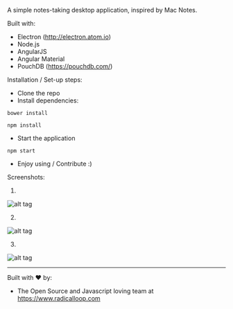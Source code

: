 A simple notes-taking desktop application, inspired by Mac Notes.

Built with:

- Electron (http://electron.atom.io)
- Node.js
- AngularJS
- Angular Material
- PouchDB (https://pouchdb.com/)

Installation / Set-up steps:

- Clone the repo
- Install dependencies:
 
 `bower install`
 
 `npm install`
 
- Start the application

 `npm start`
 
- Enjoy using / Contribute :)

Screenshots:

1)
![alt tag](https://github.com/radicalloop/Notester/blob/master/screens/Notester-1.png)

2)
![alt tag](https://github.com/radicalloop/Notester/blob/master/screens/Notester-2.png)

3)
![alt tag](https://github.com/radicalloop/Notester/blob/master/screens/Notester-3.png)

-------------

Built with ♥ by:

- The Open Source and Javascript loving team at https://www.radicalloop.com
